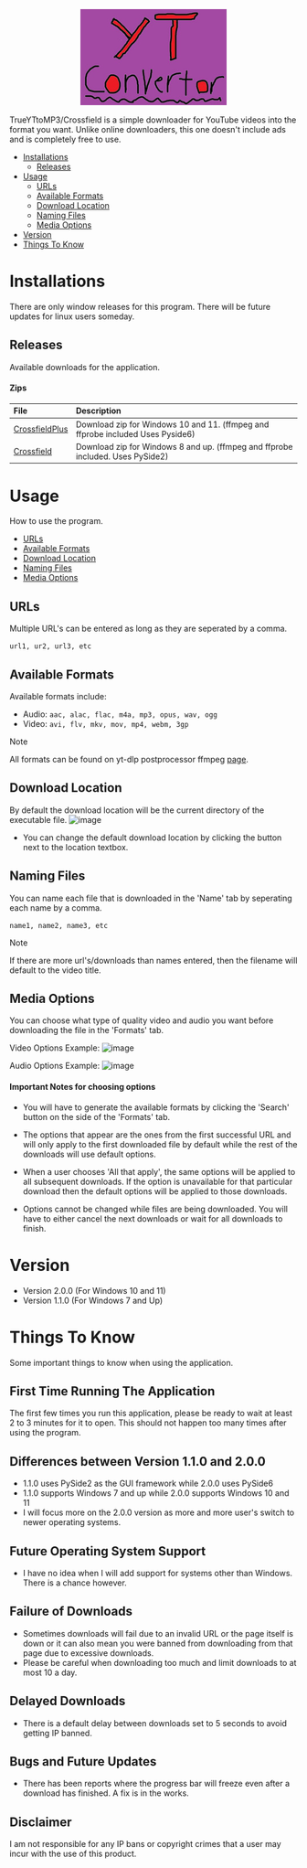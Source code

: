 <div align="center">
  
[![yttomp3](https://raw.githubusercontent.com/InfernoCycle/TrueYTtoMP3/main/assets/.github/generated-1785fb59b35d01e34f76f4e174244d14ddeccadb4ad7bf5dd5ee7e4f42fcb211-7.jpg)](#readme)

</div>

TrueYTtoMP3/Crossfield is a simple downloader for YouTube videos into the format you want. Unlike online downloaders, this one doesn't include ads and is completely free to use.

* [Installations](#installations)
  * [Releases](#releases)
* [Usage](#usage)
  * [URLs](#urls)
  * [Available Formats](#available-formats)
  * [Download Location](#download-location)
  * [Naming Files](#naming-files)
  * [Media Options](#media-options)
* [Version](#version)
* [Things To Know](#things-to-know)

# Installations
There are only window releases for this program. There will be future updates for linux users someday.

## Releases
Available downloads for the application.

#### Zips

File|Description
:---|:---
[CrossfieldPlus](https://github.com/InfernoCycle/TrueYTtoMP3/releases/tag/v2.0.0)|Download zip for Windows 10 and 11. (ffmpeg and ffprobe included Uses Pyside6)
[Crossfield](https://github.com/InfernoCycle/TrueYTtoMP3/releases/tag/v1.1.0)|Download zip for Windows 8 and up. (ffmpeg and ffprobe included. Uses PySide2)

# Usage
How to use the program.

* [URLs](#urls)
* [Available Formats](#available-formats)
* [Download Location](#download-location)
* [Naming Files](#naming-files)
* [Media Options](#media-options)

## URLs

Multiple URL's can be entered as long as they are seperated by a comma.

    url1, ur2, url3, etc

## Available Formats
Available formats include:

- Audio: `aac, alac, flac, m4a, mp3, opus, wav, ogg`
- Video: `avi, flv, mkv, mov, mp4, webm, 3gp`

> [!NOTE]
> All formats can be found on yt-dlp postprocessor ffmpeg [page](https://github.com/ytdl-org/youtube-dl/blob/master/youtube_dl/postprocessor/ffmpeg.py).

## Download Location

By default the download location will be the current directory of the executable file.
![image](https://github.com/user-attachments/assets/cbc9f9c5-da4c-49d7-9001-1f7c8e8f89df)

- You can change the default download location by clicking the button next to the location textbox.

## Naming Files

You can name each file that is downloaded in the 'Name' tab by seperating each name by a comma.

    name1, name2, name3, etc

> [!NOTE]
> If there are more url's/downloads than names entered, then the filename will default to the video title.

## Media Options
You can choose what type of quality video and audio you want before downloading the file in the 'Formats' tab.

Video Options Example:
![image](https://github.com/user-attachments/assets/32cc6200-6725-41df-b619-6e5a9cabaa30)

Audio Options Example:
![image](https://github.com/user-attachments/assets/02281399-b0ad-4524-9743-f5a409632db4)


#### Important Notes for choosing options 
- You will have to generate the available formats by clicking the 'Search' button on the side of the 'Formats' tab.

- The options that appear are the ones from the first successful URL and will only apply to the first downloaded file by default while the rest of the downloads will use default options.

- When a user chooses 'All that apply', the same options will be applied to all subsequent downloads. If the option is unavailable for that particular download then the default options will be applied to those downloads.

- Options cannot be changed while files are being downloaded. You will have to either cancel the next downloads or wait for all downloads to finish. 


# Version
- Version 2.0.0 (For Windows 10 and 11)
- Version 1.1.0 (For Windows 7 and Up)

# Things To Know
Some important things to know when using the application.

## First Time Running The Application
The first few times you run this application, please be ready to wait at least 2 to 3 minutes for it to open. This should not happen too many times after using the program.

## Differences between Version 1.1.0 and 2.0.0
- 1.1.0 uses PySide2 as the GUI framework while 2.0.0 uses PySide6
- 1.1.0 supports Windows 7 and up while 2.0.0 supports Windows 10 and 11
- I will focus more on the 2.0.0 version as more and more user's switch to newer operating systems.

## Future Operating System Support
- I have no idea when I will add support for systems other than Windows. There is a chance however.

## Failure of Downloads
- Sometimes downloads will fail due to an invalid URL or the page itself is down or it can also mean you were banned from downloading from that page due to excessive downloads.
- Please be careful when downloading too much and limit downloads to at most 10 a day.

## Delayed Downloads
- There is a default delay between downloads set to 5 seconds to avoid getting IP banned.

## Bugs and Future Updates
- There has been reports where the progress bar will freeze even after a download has finished. A fix is in the works.

## Disclaimer
I am not responsible for any IP bans or copyright crimes that a user may incur with the use of this product.

